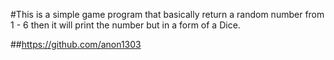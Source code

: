 #This is a simple game program that basically return a random number from 1 - 6
then it will print the number but in a form of a Dice.

##https://github.com/anon1303
